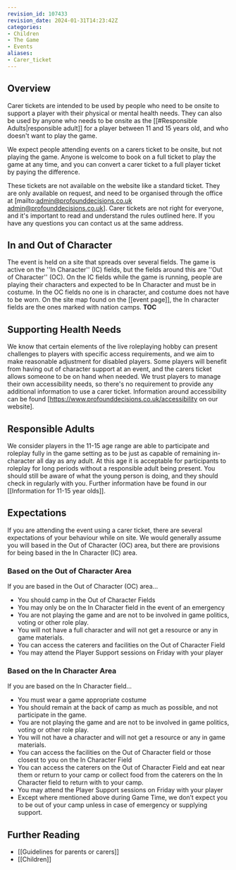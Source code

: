 ```yaml
---
revision_id: 107433
revision_date: 2024-01-31T14:23:42Z
categories:
- Children
- The Game
- Events
aliases:
- Carer_ticket
---
```





## Overview
Carer tickets are intended to be used by people who need to be onsite to support a player with their physical or mental health needs. They can also be used by anyone who needs to be onsite as the [[#Responsible Adults|responsible adult]] for a player between 11 and 15 years old, and who doesn't want to play the game. 

We expect people attending events on a carers ticket to be onsite, but not playing the game. Anyone is welcome to book on a full ticket to play the game at any time, and you can convert a carer ticket to a full player ticket by paying the difference.

These tickets are not available on the website like a standard ticket. They are only available on request, and need to be organised through the office at [mailto:admin@profounddecisions.co.uk admin@profounddecisions.co.uk]. Carer tickets are not right for everyone, and it's important to read and understand the rules outlined here. If you have any questions you can contact us at the same address.

## In and Out of Character
The event is held on a site that spreads over several fields. The game is active on the ''In Character'' (IC) fields, but the fields around this are ''Out of Character'' (OC). On the IC fields while the game is running, people are playing their characters and expected to be In Character and must be in costume. In the OC fields no one is in character, and costume does not have to be worn. On the site map found on the [[event page]], the In character fields are the ones marked with nation camps.
__TOC__
## Supporting Health Needs
We know that certain elements of the live roleplaying hobby can present challenges to players with specific access requirements, and we aim to make reasonable adjustment for disabled players. Some players will benefit from having out of character support at an event, and the carers ticket allows someone to be on hand when needed. We trust players to manage their own accessibility needs, so there's no requirement to provide any additional information to use a carer ticket. Information around accessibility can be found [https://www.profounddecisions.co.uk/accessibility on our website].

## Responsible Adults
We consider players in the 11-15 age range are able to participate and roleplay fully in the game setting as to be just as capable of remaining in-character all day as any adult. At this age it is acceptable for participants to roleplay for long periods without a responsible adult being present. You should still be aware of what the young person is doing, and they should check in regularly with you. Further information have be found in our [[Information for 11-15 year olds]].

## Expectations
If you are attending the event using a carer ticket, there are several expectations of your behaviour while on site. We would generally assume you will based in the Out of Character (OC) area, but there are provisions for being based in the In Character (IC) area.
### Based on the Out of Character Area
If you are based in the Out of Character (OC) area...
* You should camp in the Out of Character Fields
* You may only be on the In Character field in the event of an emergency
* You are not playing the game and are not to be involved in game politics, voting or other role play.
* You will not have a full character and will not get a resource or any in game materials.
* You can access the caterers and facilities on the Out of Character Field
* You may attend the Player Support sessions on Friday with your player

### Based on the In Character Area
If you are based on the In Character field...
* You must wear a game appropriate costume
* You should remain at the back of camp as much as possible, and not participate in the game.
* You are not playing the game and are not to be involved in game politics, voting or other role play.
* You will not have a character and will not get a resource or any in game materials.
* You can access the facilities on the Out of Character field or those closest to you on the In Character Field
* You can access the caterers on the Out of Character Field and eat near them or return to your camp or collect food from the caterers on the In Character field to return with to your camp.
* You may attend the Player Support sessions on Friday with your player
* Except where mentioned above during Game Time, we don’t expect you to be out of your camp unless in case of emergency or supplying support.
## Further Reading
* [[Guidelines for parents or carers]]
* [[Children]]